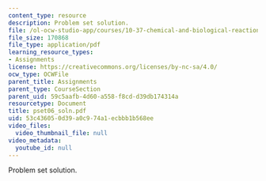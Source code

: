 ```yaml
---
content_type: resource
description: Problem set solution.
file: /ol-ocw-studio-app/courses/10-37-chemical-and-biological-reaction-engineering-spring-2007/53c436050d39a0c974a1ecbbb1b568ee_pset06_soln.pdf
file_size: 170868
file_type: application/pdf
learning_resource_types:
- Assignments
license: https://creativecommons.org/licenses/by-nc-sa/4.0/
ocw_type: OCWFile
parent_title: Assignments
parent_type: CourseSection
parent_uid: 59c5aafb-4d60-a558-f8cd-d39db174314a
resourcetype: Document
title: pset06_soln.pdf
uid: 53c43605-0d39-a0c9-74a1-ecbbb1b568ee
video_files:
  video_thumbnail_file: null
video_metadata:
  youtube_id: null
---
```

Problem set solution.